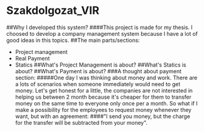 # Szakdolgozat_VIR
##Why I developed this system?
####This project is made for my thesis. I choosed to develop a company management system because I have a lot of good ideas in this topics.
##The main parts/sections:
- Project management
- Real Payment
- Statics
##What's Project Management is about?
##What's Statics is about?
##What's Payment is about?
###A thought about payment section:
#####One day I was thinking about money and work. There are a lots of scenarios when someone immediately would need to get money. Let's get honest for a little, the companies are not interested in helping us between 2 month because it's cheaper for them to transfer money on the same time to everyone only once per a month. So what if I make a possibility for the employees to request money whenever they want, but with an agreement:
####"I send you money, but the charge for the transfer will be subtracted from your money".
